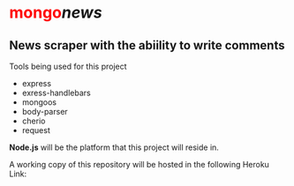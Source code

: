 <h1><font color="red">mongo</font><i>news</i></h1>

<h2>News scraper with the abiility to write comments</h2>

<p>Tools being used for this project</p>
<ul>
    <li>express</li>
    <li>exress-handlebars</li>
    <li>mongoos</li>
    <li>body-parser</li>
    <li>cherio</li>
    <li>request</li>
</ul>

<p>
    <strong>Node.js</strong> will be the platform that 
    this project will reside in.
</p>
<p>A working copy of this repository will be hosted in the following Heroku Link:</p>
<link>